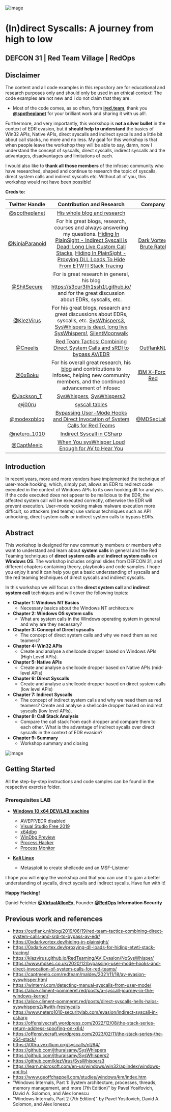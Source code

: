 ![image](https://github.com/VirtualAlllocEx/DEFCON-31-Workshop-Syscalls/assets/50073731/7acf6efa-da5e-47fc-83fe-50f92d18a676)

# (In)direct Syscalls: A journey from high to low  
## DEFCON 31 | Red Team Village | RedOps

## Disclaimer 
The content and all code examples in this repository are for educational and research purposes only and should only be used in an ethical context! The code examples are not new and I do not claim that they are.

- Most of the code comes, as so often, from [**ired.team**](https://www.ired.team/), thank you [**@spotheplanet**](https://twitter.com/spotheplanet) for your brilliant work and sharing it with us all!. 

Furthermore, and very importantly, this workshop is **not a silver bullet** in the context of EDR evasion, but it **should help to understand** the basics of Win32 APIs, Native APIs, direct syscalls and indirect syscalls and a little bit about call stacks, no more and no less. My goal for this workshop is that when people leave the workshop they will be able to say, damn, now I understand the concept of syscalls, direct syscalls, indirect syscalls and the advantages, disadvantages and limitations of each.

I would also like to **thank all those members** of the infosec community who have researched, shaped and continue to research the topic of syscalls, direct system calls and indirect syscalls etc. Without all of you, this workshop would not have been possible!

**Creds to:**

| Twitter Handle                             						 | Contribution and Research                                                                                                      															    																					 	  			| Company |
| :---:                                         				     | :---:                                                                                                                 																		    																					 		    |:---: | 
| [@spotheplanet](https://twitter.com/spotheplanet)             	 |   [His whole blog and research](https://www.ired.team/)					   																																																						|         |
| [@NinjaParanoid](https://twitter.com/NinjaParanoid) 			     | For his great blogs, research, courses and always answering my questions. [Hiding In PlainSight - Indirect Syscall is Dead! Long Live Custom Call Stacks](https://0xdarkvortex.dev/hiding-in-plainsight/), [Hiding In PlainSight - Proxying DLL Loads To Hide From ETWTI Stack Tracing](https://0xdarkvortex.dev/proxying-dll-loads-for-hiding-etwti-stack-tracing/)   | [Dark Vortex](https://0xdarkvortex.dev/), [Brute Ratel](https://bruteratel.com/)|
| [@ShitSecure](https://twitter.com/ShitSecure) 					 | For is great research in general, his blog https://s3cur3th1ssh1t.github.io/ and for the great discussion about EDRs, syscalls, etc.     																																						|         |
| [@KlezVirus](https://twitter.com/KlezVirus)						 | For his great blogs, research and great discussions about EDRs, syscalls, etc. [SysWhispers3](https://github.com/klezVirus/SysWhispers3), [SysWhispers is dead, long live SysWhispers!](https://klezvirus.github.io/RedTeaming/AV_Evasion/NoSysWhisper/), [SilentMoonwalk](https://github.com/klezVirus/SilentMoonwalk)										    |         |
| [@Cneelis](https://twitter.com/Cneelis)    						 | [Red Team Tactics: Combining Direct System Calls and sRDI to bypass AV/EDR](https://outflank.nl/blog/2019/06/19/red-team-tactics-combining-direct-system-calls-and-srdi-to-bypass-av-edr/)   		 			  																		        | [OutflankNL](https://outflank.nl/) |
| [@0xBoku](https://twitter.com/0xBoku)								 | For his overall great research, his [blog](https://0xboku.com/) and contributions to infosec, helping new community members, and the continued advancement of infosec                                                                                                                 			| [IBM X-Force Red](https://www.ibm.com/x-force/team) |
| [@Jackson_T](https://twitter.com/Jackson_T)						 | [SysWhispers](https://github.com/jthuraisamy/SysWhispers), [SysWhispers2](https://github.com/jthuraisamy/SysWhispers2)																							 															     			    |         |
| [@j00ru](https://twitter.com/j00ru)								 | [syscall tables](https://j00ru.vexillium.org/syscalls/nt/64/)                                                                                                         																												 			|         |
| [@modexpblog](https://twitter.com/modexpblog)					     | [Bypassing User-Mode Hooks and Direct Invocation of System Calls for Red Teams](https://www.mdsec.co.uk/2020/12/bypassing-user-mode-hooks-and-direct-invocation-of-system-calls-for-red-teams/)        																				  			| [@MDSecLabs](https://www.mdsec.co.uk/      )  |
| [@netero_1010](https://twitter.com/netero_1010)			         |  [Indirect Syscall in CSharp](https://www.netero1010-securitylab.com/evasion/indirect-syscall-in-csharp) 																						  																							        |         |
| [@CaptMeelo](https://captmeelo.com/redteam/maldev/2021/11/18/av-evasion-syswhisper.html) | [When You sysWhisper Loud Enough for AV to Hear You](https://captmeelo.com/redteam/maldev/2021/11/18/av-evasion-syswhisper.html) 																																	        | 	      | 


## Introduction
In recent years, more and more vendors have implemented the technique of user-mode hooking, which, simply put, allows an EDR to redirect code executed in the context of Windows APIs to its own hooking.dll for analysis. If the code executed does not appear to be malicious to the EDR, the affected system call will be executed correctly, otherwise the EDR will prevent execution. User-mode hooking makes malware execution more difficult, so attackers (red teams) use various techniques such as API unhooking, direct system calls or indirect system calls to bypass EDRs.

## Abstract 
This workshop is designed for new community members or members who want to understand and learn about **system calls** in general and the Red Teaming techniques of **direct system calls** and **indirect system calls** on **Windows OS**. The workshop includes original slides from DEFCON 31, and different chapters containing theory, playbooks and code samples. I hope you enjoy it and it can help you get a basic understanding of syscalls and the red teaming techniques of direct syscalls and indirect syscalls.

In this workshop we will focus on the **direct system call** and **indirect system call** techniques and will cover the following topics:
- **Chapter 1: Windows NT Basics**
     - Necessary basics about the Windows NT architecture
- **Chapter 2: Windows OS system calls** 
     - What are system calls in the Windows operating system in general and why are they necessary?
- **Chapter 3: Concept of Direct syscalls** 
     - The concept of direct system calls and why we need them as red teamers?
- **Chapter 4: Win32 APIs** 
     - Create and analyse a shellcode dropper based on Windows APIs (High Level APIs).
- **Chapter 5: Native APIs** 
     - Create and analyse a shellcode dropper based on Native APIs (mid-level APIs)
- **Chapter 6: Direct Syscalls** 
     - Create and analyse a shellcode dropper based on direct system calls (low level APIs)
- **Chapter 7: Indirect Syscalls** 
     - The concept of indirect system calls and why we need them as red teamers? Create and analyse a shellcode dropper based on indirect syscalls (low level APIs).
- **Chapter 8: Call Stack Analysis** 
     - Compare the call stack from each dropper and compare them to each other. What is the advantage of indirect sycalls over direct syscalls in the context of EDR evasion?
- **Chapter 9: Summary** 
     - Workshop summary and closing 

![image](https://github.com/VirtualAlllocEx/DEFCON-31-Syscalls-Workshop/assets/50073731/cb154bf0-47bb-4de2-8fe1-ea5eee81a2e0)

## Getting Started
All the step-by-step instructions and code samples can be found in the respective exercise folder. 
### Prerequisites LAB

- **[Windows 10 x64 DEV/LAB machine](https://go.microsoft.com/fwlink/p/?linkid=2195587&clcid=0x407&culture=de-de&country=de)**
    - AV/EPP/EDR disabled
    - [Visual Studio Free 2019](https://visualstudio.microsoft.com/de/vs/older-downloads/)
    - [x64dbg](https://x64dbg.com/)
    - [WinDbg Preview](https://www.microsoft.com/store/productId/9PGJGD53TN86)
    - [Process Hacker](https://processhacker.sourceforge.io/downloads.php)
    - [Process Monitor](https://learn.microsoft.com/en-us/sysinternals/downloads/procmon)  
    
- [**Kali Linux**](https://www.kali.org/get-kali/#kali-platforms)
    - Metasploit to create shellcode and an MSF-Listener


I hope you will enjoy the workshop and that you can use it to gain a better understanding of sycalls, direct sycalls and indirect sycalls. Have fun with it!

**Happy Hacking!**


Daniel Feichter [**@VirtualAllocEx**](https://twitter.com/VirtualAllocEx), Founder **[@RedOps](https://redops.at/en/) Information Security** 

## Previous work and references
- https://outflank.nl/blog/2019/06/19/red-team-tactics-combining-direct-system-calls-and-srdi-to-bypass-av-edr/
- https://0xdarkvortex.dev/hiding-in-plainsight/
- https://0xdarkvortex.dev/proxying-dll-loads-for-hiding-etwti-stack-tracing/
- https://klezvirus.github.io/RedTeaming/AV_Evasion/NoSysWhisper/
- https://www.mdsec.co.uk/2020/12/bypassing-user-mode-hooks-and-direct-invocation-of-system-calls-for-red-teams/
- https://captmeelo.com/redteam/maldev/2021/11/18/av-evasion-syswhisper.html
- https://winternl.com/detecting-manual-syscalls-from-user-mode/
- https://alice.climent-pommeret.red/posts/a-syscall-journey-in-the-windows-kernel/
- https://alice.climent-pommeret.red/posts/direct-syscalls-hells-halos-syswhispers2/#with-freshycalls
- https://www.netero1010-securitylab.com/evasion/indirect-syscall-in-csharp
- https://offensivecraft.wordpress.com/2022/12/08/the-stack-series-return-address-spoofing-on-x64/
- https://offensivecraft.wordpress.com/2023/02/11/the-stack-series-the-x64-stack/
- https://j00ru.vexillium.org/syscalls/nt/64/
- https://github.com/jthuraisamy/SysWhispers
- https://github.com/jthuraisamy/SysWhispers2
- https://github.com/klezVirus/SysWhispers3
- https://learn.microsoft.com/en-us/windows/win32/apiindex/windows-api-list
- https://www.geoffchappell.com/studies/windows/km/index.htm
- "Windows Internals, Part 1: System architecture, processes, threads, memory management, and more (7th Edition)" by Pavel Yosifovich, David A. Solomon, and Alex Ionescu
- "Windows Internals, Part 2 (7th Edition)" by Pavel Yosifovich, David A. Solomon, and Alex Ionescu
